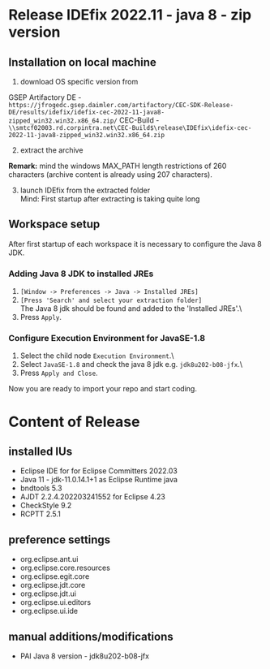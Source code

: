 # Release IDEfix 2022.11 - java 8 - zip version

## Installation on local machine
1. download OS specific version from 

GSEP Artifactory DE - `https://jfrogedc.gsep.daimler.com/artifactory/CEC-SDK-Release-DE/results/idefix/idefix-cec-2022-11-java8-zipped_win32.win32.x86_64.zip/` 
CEC-Build - `\\smtcf02003.rd.corpintra.net\CEC-Build$\release\IDEfix\idefix-cec-2022-11-java8-zipped_win32.win32.x86_64.zip`

2. extract the archive

**Remark:** mind the windows MAX_PATH length restrictions of 260 characters (archive content is already using 207 characters).


3. launch IDEfix from the extracted folder \
   Mind: First startup after extracting is taking quite long

## Workspace setup
After first startup of each workspace it is necessary to configure the Java 8 JDK.

### Adding Java 8 JDK to installed JREs
1. `[Window -> Preferences -> Java -> Installed JREs]`
2. `[Press 'Search' and select your extraction folder]`\
   The Java 8 jdk should be found and added to the 'Installed JREs'.\
3. Press `Apply`.

### Configure Execution Environment for JavaSE-1.8
1. Select the child node `Execution Environment`.\
2. Select `JavaSE-1.8` and check the java 8 jdk e.g. `jdk8u202-b08-jfx`.\
3. Press `Apply and Close`.

Now you are ready to import your repo and start coding.

# Content of Release

## installed IUs

* Eclipse IDE for for Eclipse Committers 2022.03
* Java 11 - jdk-11.0.14.1+1 as Eclipse Runtime java
* bndtools 5.3
* AJDT 2.2.4.202203241552 for Eclipse 4.23
* CheckStyle 9.2
* RCPTT 2.5.1

## preference settings

* org.eclipse.ant.ui
* org.eclipse.core.resources
* org.eclipse.egit.core
* org.eclipse.jdt.core
* org.eclipse.jdt.ui
* org.eclipse.ui.editors
* org.eclipse.ui.ide

## manual additions/modifications

* PAI Java 8 version - jdk8u202-b08-jfx
